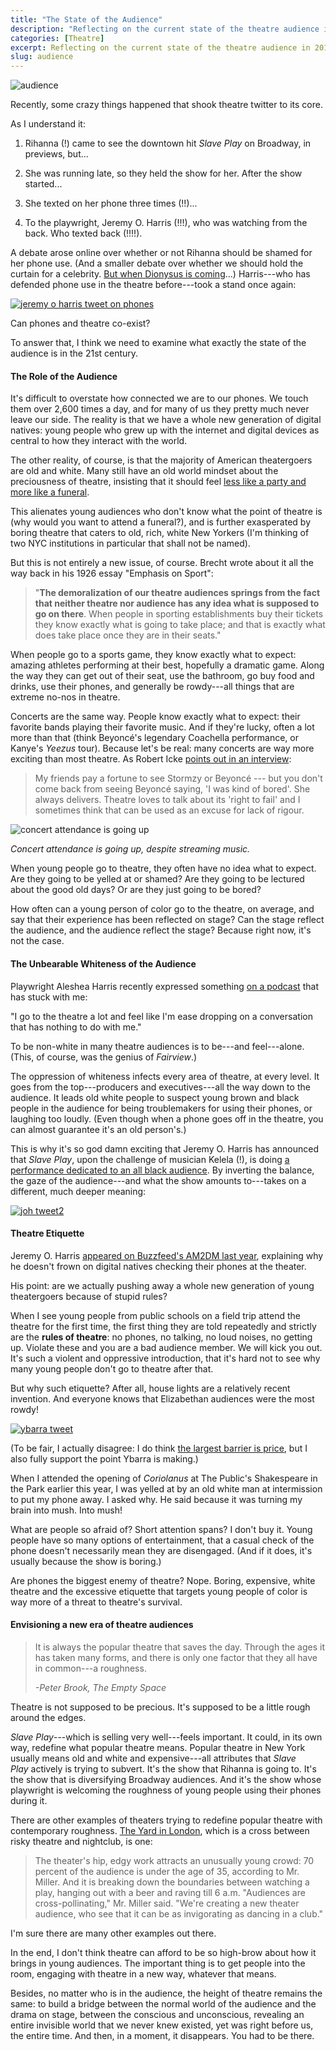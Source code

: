 ```yaml
---
title: "The State of the Audience"
description: "Reflecting on the current state of the theatre audience in 2019."
categories: [Theatre]
excerpt: Reflecting on the current state of the theatre audience in 2019.
slug: audience
---
```


![audience](/images/2019/10/audience.jpg)

Recently, some crazy things happened that shook theatre twitter to its core.

As I understand it:

1.  Rihanna (!) came to see the downtown hit *Slave Play* on Broadway, in previews, but...

2.  She was running late, so they held the show for her. After the show started...

3.  She texted on her phone three times (!!)...

4.  To the playwright, Jeremy O. Harris (!!!), who was watching from the back. Who texted back (!!!!).

A debate arose online over whether or not Rihanna should be shamed for her phone use. (And a smaller debate over whether we should hold the curtain for a celebrity. [But when Dionysus is coming](https://twitter.com/jeremyoharris/status/1173361628953399296?s=21)...) Harris---who has defended phone use in the theatre before---took a stand once again:

[![jeremy o harris tweet on phones](/images/2019/10/jeremy-o-harris-tweet-on-phones.png)](https://twitter.com/jeremyoharris/status/1173356007873032195)

Can phones and theatre co-exist?

To answer that, I think we need to examine what exactly the state of the audience is in the 21st century.

#### The Role of the Audience

It's difficult to overstate how connected we are to our phones. We touch them over 2,600 times a day, and for many of us they pretty much never leave our side. The reality is that we have a whole new generation of digital natives: young people who grew up with the internet and digital devices as central to how they interact with the world.

The other reality, of course, is that the majority of American theatergoers are old and white. Many still have an old world mindset about the preciousness of theatre, insisting that it should feel [less like a party and more like a funeral](https://twitter.com/jeremyoharris/status/1173362472159535105?s=21).

This alienates young audiences who don't know what the point of theatre is (why would you want to attend a funeral?), and is further exasperated by boring theatre that caters to old, rich, white New Yorkers (I'm thinking of two NYC institutions in particular that shall not be named).

But this is not entirely a new issue, of course. Brecht wrote about it all the way back in his 1926 essay "Emphasis on Sport":

> "**The demoralization of our theatre audiences springs from the fact that neither theatre nor audience has any idea what is supposed to go on there**. When people in sporting establishments buy their tickets they know exactly what is going to take place; and that is exactly what does take place once they are in their seats."

When people go to a sports game, they know exactly what to expect: amazing athletes performing at their best, hopefully a dramatic game. Along the way they can get out of their seat, use the bathroom, go buy food and drinks, use their phones, and generally be rowdy---all things that are extreme no-nos in theatre.

Concerts are the same way. People know exactly what to expect: their favorite bands playing their favorite music. And if they're lucky, often a lot more than that (think Beyoncé's legendary Coachella performance, or Kanye's *Yeezus* tour). Because let's be real: many concerts are way more exciting than most theatre. As Robert Icke [points out in an interview](https://www.standard.co.uk/go/london/theatre/robert-icke-on-getting-hate-mail-why-mary-stuart-is-like-the-brexit-vote-and-ending-boredom-in-a3723841.html):

> My friends pay a fortune to see Stormzy or Beyoncé --- but you don't come back from seeing Beyoncé saying, 'I was kind of bored'. She always delivers. Theatre loves to talk about its 'right to fail' and I sometimes think that can be used as an excuse for lack of rigour.

![concert attendance is going up](/images/2019/10/concert-attendance-is-going-up.png)

_Concert attendance is going up, despite streaming music._

When young people go to theatre, they often have no idea what to expect. Are they going to be yelled at or shamed? Are they going to be lectured about the good old days? Or are they just going to be bored?

How often can a young person of color go to the theatre, on average, and say that their experience has been reflected on stage? Can the stage reflect the audience, and the audience reflect the stage? Because right now, it's not the case.

#### The Unbearable Whiteness of the Audience

Playwright Aleshea Harris recently expressed something [on a podcast](https://www.stitcher.com/podcast/4th-street-bridge/hundred-to-one-with-christopher-rivas/e/59902010) that has stuck with me:

"I go to the theatre a lot and feel like I'm ease dropping on a conversation that has nothing to do with me."

To be non-white in many theatre audiences is to be---and feel---alone. (This, of course, was the genius of *Fairview*.)

The oppression of whiteness infects every area of theatre, at every level. It goes from the top---producers and executives---all the way down to the audience. It leads old white people to suspect young brown and black people in the audience for being troublemakers for using their phones, or laughing too loudly. (Even though when a phone goes off in the theatre, you can almost guarantee it's an old person's.)

This is why it's so god damn exciting that Jeremy O. Harris has announced that *Slave Play*, upon the challenge of musician Kelela (!), is doing [a performance dedicated to an all black audience](https://rpm-email-assets.s3.amazonaws.com/SP/SP_012_E_BLACK_OUT_EMAIL/SP_012_E_BLACK_OUT_EMAIL.html). By inverting the balance, the gaze of the audience---and what the show amounts to---takes on a different, much deeper meaning:

[![joh tweet2](/images/2019/10/joh-tweet2.png)](https://twitter.com/jeremyoharris/status/1173704383667810305)

#### Theatre Etiquette

Jeremy O. Harris [appeared on Buzzfeed's AM2DM last year](https://twitter.com/am2dm/status/1173931791645908993), explaining why he doesn't frown on digital natives checking their phones at the theater.

His point: are we actually pushing away a whole new generation of young theatergoers because of stupid rules?

When I see young people from public schools on a field trip attend the theatre for the first time, the first thing they are told repeatedly and strictly are the **rules of theatre**: no phones, no talking, no loud noises, no getting up. Violate these and you are a bad audience member. We will kick you out. It's such a violent and oppressive introduction, that it's hard not to see why many young people don't go to theatre after that.

But why such etiquette? After all, house lights are a relatively recent invention. And everyone knows that Elizabethan audiences were the most rowdy!

[![ybarra tweet](/images/2019/10/ybarra-tweet.png)](https://twitter.com/saybarra/status/1173564326243917824)

(To be fair, I actually disagree: I do think [the largest barrier is price](https://www.whatsonstage.com/edinburgh-theatre/news/peter-brook-the-prisoner-international-festival_47341.html), but I also fully support the point Ybarra is making.)

When I attended the opening of *Coriolanus* at The Public's Shakespeare in the Park earlier this year, I was yelled at by an old white man at intermission to put my phone away. I asked why. He said because it was turning my brain into mush. Into mush!

What are people so afraid of? Short attention spans? I don't buy it. Young people have so many options of entertainment, that a casual check of the phone doesn't necessarily mean they are disengaged. (And if it does, it's usually because the show is boring.)

Are phones the biggest enemy of theatre? Nope. Boring, expensive, white theatre and the excessive etiquette that targets young people of color is way more of a threat to theatre's survival.

#### Envisioning a new era of theatre audiences

> It is always the popular theatre that saves the day. Through the ages it has taken many forms, and there is only one factor that they all have in common---a roughness.
>
> _-Peter Brook, The Empty Space_

Theatre is not supposed to be precious. It's supposed to be a little rough around the edges.

_Slave Play_---which is selling very well---feels important. It could, in its own way, redefine what popular theatre means. Popular theatre in New York usually means old and white and expensive---all attributes that *Slave Play* actively is trying to subvert. It's the show that Rihanna is going to. It's the show that is diversifying Broadway audiences. And it's the show whose playwright is welcoming the roughness of young people using their phones during it.

There are other examples of theaters trying to redefine popular theatre with contemporary roughness. [The Yard in London](https://www.nytimes.com/2019/02/03/theater/yard-theater-london-now-festival.html), which is a cross between risky theatre and nightclub, is one:

> The theater's hip, edgy work attracts an unusually young crowd: 70 percent of the audience is under the age of 35, according to Mr. Miller. And it is breaking down the boundaries between watching a play, hanging out with a beer and raving till 6 a.m. "Audiences are cross-pollinating," Mr. Miller said. "We're creating a new theater audience, who see that it can be as invigorating as dancing in a club."

I'm sure there are many other examples out there.

In the end, I don't think theatre can afford to be so high-brow about how it brings in young audiences. The important thing is to get people into the room, engaging with theatre in a new way, whatever that means.

Besides, no matter who is in the audience, the height of theatre remains the same: to build a bridge between the normal world of the audience and the drama on stage, between the conscious and unconscious, revealing an entire invisible world that we never knew existed, yet was right before us, the entire time. And then, in a moment, it disappears. You had to be there.
